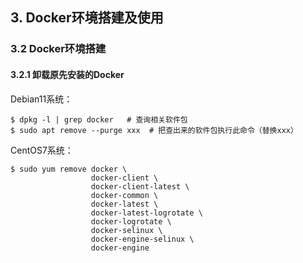 ## 3. Docker环境搭建及使用
### 3.2 Docker环境搭建
#### 3.2.1 卸载原先安装的Docker

Debian11系统：

```shell
$ dpkg -l | grep docker   # 查询相关软件包
$ sudo apt remove --purge xxx  # 把查出来的软件包执行此命令（替换xxx）
```

CentOS7系统：

```shell
$ sudo yum remove docker \
                  docker-client \
                  docker-client-latest \
                  docker-common \
                  docker-latest \
                  docker-latest-logrotate \
                  docker-logrotate \
                  docker-selinux \
                  docker-engine-selinux \
                  docker-engine
```
